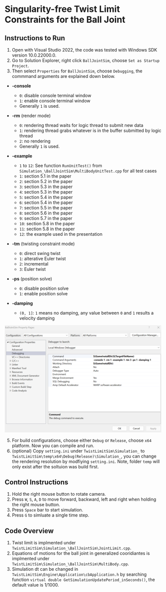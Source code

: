 # Singularity-free Twist Limit Constraints for the Ball Joint

## Instructions to Run
1. Open with Visual Studio 2022, the code was tested with Windows SDK version 10.0.22000.0.
2. Go to Solution Explorer, right click `BallJointSim`, choose `Set as Startup Project`.
3. Then select `Properties` for `BallJointSim`, choose `Debugging`, the commmand arguments are explained down below.
- **-console**
  - `0`: disable console terminal window  
  - `1`: enable console terminal window 
  - Generally `1` is used.

- **-rm** (render mode)
  - `0`: rendering thread waits for logic thread to submit new data  
  - `1`: rendering thread grabs whatever is in the buffer submitted by logic thread  
  - `2`: no rendering
  - Generally `1` is used.

- **-example**
  - `1` to `12`: See function `RunUnitTest()` from  
    `Simulation_\BallJointSim\MultiBodyUnitTest.cpp` for all test cases
  - `1`: section 5.1 in the paper
  - `2`: section 5.2 in the paper
  - `3`: section 5.3 in the paper
  - `4`: section 5.3 in the paper
  - `5`: section 5.4 in the paper
  - `6`: section 5.4 in the paper
  - `7`: section 5.5 in the paper
  - `8`: section 5.6 in the paper
  - `9`: section 5.7 in the paper
  - `10`: section 5.8 in the paper
  - `11`: section 5.8 in the paper
  - `12`: the example used in the presentation
  

- **-tm** (twisting constraint mode)
  - `0`: direct swing twist 
  - `1`: alterative Euler twist
  - `2`: incremental  
  - `3`: Euler twist 

- **-ps** (position solve)
  - `0`: disable position solve  
  - `1`: enable position solve
  
- **-damping**
  - `(0, 1]`: `1` means no damping, any value between `0` and `1` results a velocity damping

![](Images/arguments.png)

5. For build configurations, choose either `Debug` or `Release`, choose `x64` platform. Now you can compile and run.
6. (optional) Copy `setting.ini` under `TwistLimitSim\Simulation_` to `TwistLimitSim\temp\x64\Debug(Release)\Simulation_`, you can change the rendering resolution by modfiying `setting.ini`.
Note, folder `temp` will only exist after the soltuion was build first.

## Control Instructions
1. Hold the right mouse button to rotate camera.
2. Press `W`, `S`, `A`, `D` to move forward, backward, left and right when holding the right mouse button.
3. Press `Space` bar to start simulation.
4. Press `G` to simluate a single time step.

## Code Overview
1. Twist limit is implmented under `TwistLimitSim\Simulation_\BallJointSim\JointLimit.cpp`.
2. Equations of motions for the ball joint in generalized cooridiantes is implmented under `TwistLimitSim\Simulation_\BallJointSim\MultiBody.cpp`.
3. Simulation dt can be changed in `TwistLimitSim\Engine\Application\cbApplication.h` by searching function `virtual double GetSimulationUpdatePeriod_inSeconds()`, the default value is 1/1000.
    